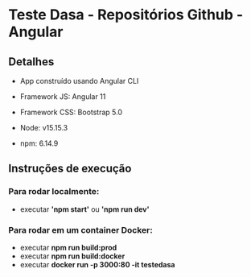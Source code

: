 # Teste Dasa - Repositórios Github - Angular

## Detalhes
 - App construído usando Angular CLI

 - Framework JS: Angular 11
 - Framework CSS: Bootstrap 5.0
 - Node: v15.15.3
 - npm: 6.14.9

## Instruções de execução

### Para rodar localmente: 
  - executar **'npm start'** ou **'npm run dev'**

### Para rodar em um container Docker:
  - executar **npm run build:prod**
  - executar **npm run build:docker**
  - executar **docker run -p 3000:80 -it testedasa**
